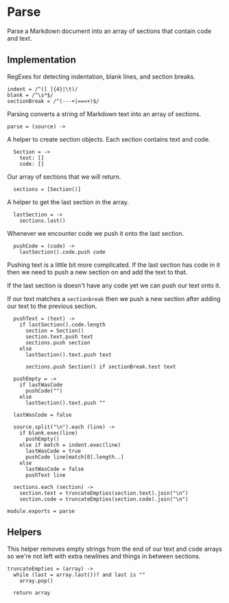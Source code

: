 Parse
=====

Parse a Markdown document into an array of sections that contain code and text.

Implementation
--------------

RegExes for detecting indentation, blank lines, and section breaks.

    indent = /^([ ]{4}|\t)/
    blank = /^\s*$/
    sectionBreak = /^(---+|===+)$/

Parsing converts a string of Markdown text into an array of sections.

    parse = (source) ->

A helper to create section objects. Each section contains text and code.

      Section = ->
        text: []
        code: []

Our array of sections that we will return.

      sections = [Section()]

A helper to get the last section in the array.

      lastSection = ->
        sections.last()

Whenever we encounter code we push it onto the last section.

      pushCode = (code) ->
        lastSection().code.push code

Pushing text is a little bit more complicated. If the last section has code in
it then we need to push a new section on and add the text to that.

If the last section is doesn't have any code yet we can push our text onto it.

If our text matches a `sectionbreak` then we push a new section after adding
our text to the previous section.

      pushText = (text) ->
        if lastSection().code.length
          section = Section()
          section.text.push text
          sections.push section
        else
          lastSection().text.push text

          sections.push Section() if sectionBreak.test text

      pushEmpty = ->
        if lastWasCode
          pushCode("")
        else
          lastSection().text.push ""

      lastWasCode = false

      source.split("\n").each (line) ->
        if blank.exec(line)
          pushEmpty()
        else if match = indent.exec(line)
          lastWasCode = true
          pushCode line[match[0].length..]
        else
          lastWasCode = false
          pushText line

      sections.each (section) ->
        section.text = truncateEmpties(section.text).join("\n")
        section.code = truncateEmpties(section.code).join("\n")

    module.exports = parse

Helpers
-------

This helper removes empty strings from the end of our text and code arrays so
we're not left with extra newlines and things in between sections.

    truncateEmpties = (array) ->
      while (last = array.last())? and last is ""
        array.pop()

      return array
